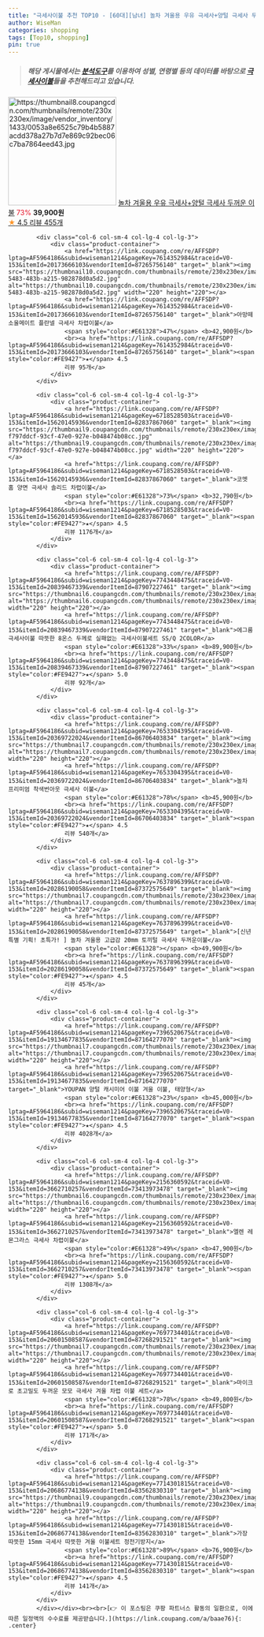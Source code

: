 ```yaml
---
title: "극세사이불 추천 TOP10 - [60대][남녀] 놀차 겨울용 우유 극세사+양털 극세사 두꺼운 이불"
author: WiseMan
categories: shopping
tags: [Top10, shopping]
pin: true
---
```


> ##### 해당 게시물에서는 [**분석도구**](https://itemscout.io/)를 이용하여 **성별**, **연령별** 등의 데이터를 바탕으로 [**극세사이불**](https://link.coupang.com/a/baae76)들을 추천해드리고 있습니다.
<div class="container"><div class="row">
            <div class="col-6 col-sm-4 col-lg-4 col-lg-3">
                <div class="product-container">
                    <a href="https://link.coupang.com/re/AFFSDP?lptag=AF5964186&subid=wiseman1214&pageKey=7655615012&traceid=V0-153&itemId=20381352665&vendorItemId=87373354235" target="_blank"><img src="https://thumbnail8.coupangcdn.com/thumbnails/remote/230x230ex/image/vendor_inventory/1433/0053a8e6525c79b4b5887acdd378a27b7d7e869c92bec06c7ba7864eed43.jpg" alt="https://thumbnail8.coupangcdn.com/thumbnails/remote/230x230ex/image/vendor_inventory/1433/0053a8e6525c79b4b5887acdd378a27b7d7e869c92bec06c7ba7864eed43.jpg" width="220" height="220"></a>
                    <a href="https://link.coupang.com/re/AFFSDP?lptag=AF5964186&subid=wiseman1214&pageKey=7655615012&traceid=V0-153&itemId=20381352665&vendorItemId=87373354235" target="_blank">놀차 겨울용 우유 극세사+양털 극세사 두꺼운 이불</a>
                    <span style="color:#E61328">73%</span> <b>39,900원</b>
                    <br><a href="https://link.coupang.com/re/AFFSDP?lptag=AF5964186&subid=wiseman1214&pageKey=7655615012&traceid=V0-153&itemId=20381352665&vendorItemId=87373354235" target="_blank"><span style="color:#FE9427">★</span> 4.5
                    리뷰 455개</a>
                </div>
            </div>
            
            <div class="col-6 col-sm-4 col-lg-4 col-lg-3">
                <div class="product-container">
                    <a href="https://link.coupang.com/re/AFFSDP?lptag=AF5964186&subid=wiseman1214&pageKey=7614352984&traceid=V0-153&itemId=20173666103&vendorItemId=87265756140" target="_blank"><img src="https://thumbnail10.coupangcdn.com/thumbnails/remote/230x230ex/image/retail/images/2023/09/21/18/6/a5ba4747-5483-483b-a215-982878d0a5d2.jpg" alt="https://thumbnail10.coupangcdn.com/thumbnails/remote/230x230ex/image/retail/images/2023/09/21/18/6/a5ba4747-5483-483b-a215-982878d0a5d2.jpg" width="220" height="220"></a>
                    <a href="https://link.coupang.com/re/AFFSDP?lptag=AF5964186&subid=wiseman1214&pageKey=7614352984&traceid=V0-153&itemId=20173666103&vendorItemId=87265756140" target="_blank">아망떼 소울메이트 플란넬 극세사 차렵이불</a>
                    <span style="color:#E61328">47%</span> <b>42,900원</b>
                    <br><a href="https://link.coupang.com/re/AFFSDP?lptag=AF5964186&subid=wiseman1214&pageKey=7614352984&traceid=V0-153&itemId=20173666103&vendorItemId=87265756140" target="_blank"><span style="color:#FE9427">★</span> 4.5
                    리뷰 95개</a>
                </div>
            </div>
            
            <div class="col-6 col-sm-4 col-lg-4 col-lg-3">
                <div class="product-container">
                    <a href="https://link.coupang.com/re/AFFSDP?lptag=AF5964186&subid=wiseman1214&pageKey=6718528503&traceid=V0-153&itemId=15620145936&vendorItemId=82837867060" target="_blank"><img src="https://thumbnail9.coupangcdn.com/thumbnails/remote/230x230ex/image/retail/images/559645394183414-f797ddcf-93cf-47e0-927e-b048474b08cc.jpg" alt="https://thumbnail9.coupangcdn.com/thumbnails/remote/230x230ex/image/retail/images/559645394183414-f797ddcf-93cf-47e0-927e-b048474b08cc.jpg" width="220" height="220"></a>
                    <a href="https://link.coupang.com/re/AFFSDP?lptag=AF5964186&subid=wiseman1214&pageKey=6718528503&traceid=V0-153&itemId=15620145936&vendorItemId=82837867060" target="_blank">코멧 홈 양면 극세사 솔리드 차렵이불</a>
                    <span style="color:#E61328">73%</span> <b>32,790원</b>
                    <br><a href="https://link.coupang.com/re/AFFSDP?lptag=AF5964186&subid=wiseman1214&pageKey=6718528503&traceid=V0-153&itemId=15620145936&vendorItemId=82837867060" target="_blank"><span style="color:#FE9427">★</span> 4.5
                    리뷰 1176개</a>
                </div>
            </div>
            
            <div class="col-6 col-sm-4 col-lg-4 col-lg-3">
                <div class="product-container">
                    <a href="https://link.coupang.com/re/AFFSDP?lptag=AF5964186&subid=wiseman1214&pageKey=7743448475&traceid=V0-153&itemId=20839467339&vendorItemId=87907227461" target="_blank"><img src="https://thumbnail6.coupangcdn.com/thumbnails/remote/230x230ex/image/vendor_inventory/9ff4/873c612399c3aeac16a6a078e7542d4f8dcb5adf25a1b52e56643e1e5f37.png" alt="https://thumbnail6.coupangcdn.com/thumbnails/remote/230x230ex/image/vendor_inventory/9ff4/873c612399c3aeac16a6a078e7542d4f8dcb5adf25a1b52e56643e1e5f37.png" width="220" height="220"></a>
                    <a href="https://link.coupang.com/re/AFFSDP?lptag=AF5964186&subid=wiseman1214&pageKey=7743448475&traceid=V0-153&itemId=20839467339&vendorItemId=87907227461" target="_blank">에그룸 극세사이불 따뜻한 8온스 두께로 실패없는 극세사이불세트 SS/Q 2COLOR</a>
                    <span style="color:#E61328">33%</span> <b>89,900원</b>
                    <br><a href="https://link.coupang.com/re/AFFSDP?lptag=AF5964186&subid=wiseman1214&pageKey=7743448475&traceid=V0-153&itemId=20839467339&vendorItemId=87907227461" target="_blank"><span style="color:#FE9427">★</span> 5.0
                    리뷰 92개</a>
                </div>
            </div>
            
            <div class="col-6 col-sm-4 col-lg-4 col-lg-3">
                <div class="product-container">
                    <a href="https://link.coupang.com/re/AFFSDP?lptag=AF5964186&subid=wiseman1214&pageKey=7653304395&traceid=V0-153&itemId=20369722024&vendorItemId=86706403834" target="_blank"><img src="https://thumbnail7.coupangcdn.com/thumbnails/remote/230x230ex/image/vendor_inventory/806e/746bec2d750743c56417adbb7570a9c3668b49a57a59a04e8d64c968b029.jpg" alt="https://thumbnail7.coupangcdn.com/thumbnails/remote/230x230ex/image/vendor_inventory/806e/746bec2d750743c56417adbb7570a9c3668b49a57a59a04e8d64c968b029.jpg" width="220" height="220"></a>
                    <a href="https://link.coupang.com/re/AFFSDP?lptag=AF5964186&subid=wiseman1214&pageKey=7653304395&traceid=V0-153&itemId=20369722024&vendorItemId=86706403834" target="_blank">놀차 프리미엄 착색번아웃 극세사 이불</a>
                    <span style="color:#E61328">78%</span> <b>45,900원</b>
                    <br><a href="https://link.coupang.com/re/AFFSDP?lptag=AF5964186&subid=wiseman1214&pageKey=7653304395&traceid=V0-153&itemId=20369722024&vendorItemId=86706403834" target="_blank"><span style="color:#FE9427">★</span> 4.5
                    리뷰 540개</a>
                </div>
            </div>
            
            <div class="col-6 col-sm-4 col-lg-4 col-lg-3">
                <div class="product-container">
                    <a href="https://link.coupang.com/re/AFFSDP?lptag=AF5964186&subid=wiseman1214&pageKey=7637896399&traceid=V0-153&itemId=20286190058&vendorItemId=87372575649" target="_blank"><img src="https://thumbnail7.coupangcdn.com/thumbnails/remote/230x230ex/image/vendor_inventory/87b3/d599234b5c30fd01f97247fe78ba719fa82e917dab2a33a933ab541f8494.jpg" alt="https://thumbnail7.coupangcdn.com/thumbnails/remote/230x230ex/image/vendor_inventory/87b3/d599234b5c30fd01f97247fe78ba719fa82e917dab2a33a933ab541f8494.jpg" width="220" height="220"></a>
                    <a href="https://link.coupang.com/re/AFFSDP?lptag=AF5964186&subid=wiseman1214&pageKey=7637896399&traceid=V0-153&itemId=20286190058&vendorItemId=87372575649" target="_blank">[신년 특별 기획! 초특가! ] 놀차 겨울용 고급감 20mm 토끼털 극세사 두꺼운이불</a>
                    <span style="color:#E61328"></span> <b>49,900원</b>
                    <br><a href="https://link.coupang.com/re/AFFSDP?lptag=AF5964186&subid=wiseman1214&pageKey=7637896399&traceid=V0-153&itemId=20286190058&vendorItemId=87372575649" target="_blank"><span style="color:#FE9427">★</span> 4.5
                    리뷰 45개</a>
                </div>
            </div>
            
            <div class="col-6 col-sm-4 col-lg-4 col-lg-3">
                <div class="product-container">
                    <a href="https://link.coupang.com/re/AFFSDP?lptag=AF5964186&subid=wiseman1214&pageKey=7396520675&traceid=V0-153&itemId=19134677835&vendorItemId=87164277070" target="_blank"><img src="https://thumbnail7.coupangcdn.com/thumbnails/remote/230x230ex/image/vendor_inventory/bb82/24aaf24cbae83036918f37fa7d27d3c5c1569662711c4005877cd84144ba.jpg" alt="https://thumbnail7.coupangcdn.com/thumbnails/remote/230x230ex/image/vendor_inventory/bb82/24aaf24cbae83036918f37fa7d27d3c5c1569662711c4005877cd84144ba.jpg" width="220" height="220"></a>
                    <a href="https://link.coupang.com/re/AFFSDP?lptag=AF5964186&subid=wiseman1214&pageKey=7396520675&traceid=V0-153&itemId=19134677835&vendorItemId=87164277070" target="_blank">YOUPAN 양털 캐시미어 이불 겨울 이불, 태양형</a>
                    <span style="color:#E61328">23%</span> <b>45,000원</b>
                    <br><a href="https://link.coupang.com/re/AFFSDP?lptag=AF5964186&subid=wiseman1214&pageKey=7396520675&traceid=V0-153&itemId=19134677835&vendorItemId=87164277070" target="_blank"><span style="color:#FE9427">★</span> 4.5
                    리뷰 4028개</a>
                </div>
            </div>
            
            <div class="col-6 col-sm-4 col-lg-4 col-lg-3">
                <div class="product-container">
                    <a href="https://link.coupang.com/re/AFFSDP?lptag=AF5964186&subid=wiseman1214&pageKey=2156360592&traceid=V0-153&itemId=3662710257&vendorItemId=73413973478" target="_blank"><img src="https://thumbnail6.coupangcdn.com/thumbnails/remote/230x230ex/image/rs_quotation_api/6af1/c298621a3b0d3ff9c48c0e39dc40b36d2422e98fc0b4f458c6971dc84289.jpg" alt="https://thumbnail6.coupangcdn.com/thumbnails/remote/230x230ex/image/rs_quotation_api/6af1/c298621a3b0d3ff9c48c0e39dc40b36d2422e98fc0b4f458c6971dc84289.jpg" width="220" height="220"></a>
                    <a href="https://link.coupang.com/re/AFFSDP?lptag=AF5964186&subid=wiseman1214&pageKey=2156360592&traceid=V0-153&itemId=3662710257&vendorItemId=73413973478" target="_blank">엘렌 레몬그라스 극세사 차렵이불</a>
                    <span style="color:#E61328">49%</span> <b>47,900원</b>
                    <br><a href="https://link.coupang.com/re/AFFSDP?lptag=AF5964186&subid=wiseman1214&pageKey=2156360592&traceid=V0-153&itemId=3662710257&vendorItemId=73413973478" target="_blank"><span style="color:#FE9427">★</span> 5.0
                    리뷰 1308개</a>
                </div>
            </div>
            
            <div class="col-6 col-sm-4 col-lg-4 col-lg-3">
                <div class="product-container">
                    <a href="https://link.coupang.com/re/AFFSDP?lptag=AF5964186&subid=wiseman1214&pageKey=7697734401&traceid=V0-153&itemId=20601508587&vendorItemId=87268291521" target="_blank"><img src="https://thumbnail7.coupangcdn.com/thumbnails/remote/230x230ex/image/vendor_inventory/7b29/87c122ad349621d6da77e0ae38aa943ad4ba4b6b33dd8aa309fbbf67e425.jpg" alt="https://thumbnail7.coupangcdn.com/thumbnails/remote/230x230ex/image/vendor_inventory/7b29/87c122ad349621d6da77e0ae38aa943ad4ba4b6b33dd8aa309fbbf67e425.jpg" width="220" height="220"></a>
                    <a href="https://link.coupang.com/re/AFFSDP?lptag=AF5964186&subid=wiseman1214&pageKey=7697734401&traceid=V0-153&itemId=20601508587&vendorItemId=87268291521" target="_blank">마이크로 초고밀도 두꺼운 모모 극세사 겨울 차렵 이불 세트</a>
                    <span style="color:#E61328">78%</span> <b>49,800원</b>
                    <br><a href="https://link.coupang.com/re/AFFSDP?lptag=AF5964186&subid=wiseman1214&pageKey=7697734401&traceid=V0-153&itemId=20601508587&vendorItemId=87268291521" target="_blank"><span style="color:#FE9427">★</span> 5.0
                    리뷰 171개</a>
                </div>
            </div>
            
            <div class="col-6 col-sm-4 col-lg-4 col-lg-3">
                <div class="product-container">
                    <a href="https://link.coupang.com/re/AFFSDP?lptag=AF5964186&subid=wiseman1214&pageKey=7714301815&traceid=V0-153&itemId=20686774138&vendorItemId=83562830310" target="_blank"><img src="https://thumbnail9.coupangcdn.com/thumbnails/remote/230x230ex/image/vendor_inventory/2d04/025a2b66bfea45179b6ced80b1302b20ff2a083f92487fbc306b85171a24.jpg" alt="https://thumbnail9.coupangcdn.com/thumbnails/remote/230x230ex/image/vendor_inventory/2d04/025a2b66bfea45179b6ced80b1302b20ff2a083f92487fbc306b85171a24.jpg" width="220" height="220"></a>
                    <a href="https://link.coupang.com/re/AFFSDP?lptag=AF5964186&subid=wiseman1214&pageKey=7714301815&traceid=V0-153&itemId=20686774138&vendorItemId=83562830310" target="_blank">가장 따뜻한 15mm 극세사 따뜻한 겨울 이불세트 정전기방지</a>
                    <span style="color:#E61328">89%</span> <b>76,900원</b>
                    <br><a href="https://link.coupang.com/re/AFFSDP?lptag=AF5964186&subid=wiseman1214&pageKey=7714301815&traceid=V0-153&itemId=20686774138&vendorItemId=83562830310" target="_blank"><span style="color:#FE9427">★</span> 4.5
                    리뷰 141개</a>
                </div>
            </div>
            </div></div><br><br>[👉 이 포스팅은 쿠팡 파트너스 활동의 일환으로, 이에 따른 일정액의 수수료를 제공받습니다.](https://link.coupang.com/a/baae76){: .center}